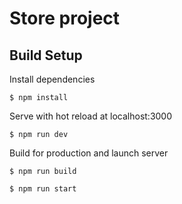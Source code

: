 # Store project

## Build Setup

Install dependencies

```
$ npm install
```
Serve with hot reload at localhost:3000

```
$ npm run dev
```

Build for production and launch server

```
$ npm run build

$ npm run start
```